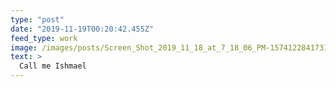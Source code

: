 ```yaml
---
type: "post"
date: "2019-11-19T00:20:42.455Z"
feed_type: work
image: /images/posts/Screen_Shot_2019_11_18_at_7_18_06_PM-1574122841731.png
text: >
  Call me Ishmael
---
```

